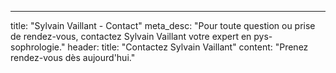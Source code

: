 ---
title: "Sylvain Vaillant - Contact"
meta_desc: "Pour toute question ou prise de rendez-vous, contactez Sylvain Vaillant votre expert en pys-sophrologie."
header:
  title: "Contactez Sylvain Vaillant"
  content: "Prenez rendez-vous dès aujourd'hui."

